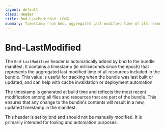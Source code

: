 ```yaml
---
layout: default
class: Header
title: Bnd-LastModified  LONG
summary: Timestamp from bnd, aggregated last modified time of its resources 
---
```


# Bnd-LastModified

The `Bnd-LastModified` header is automatically added by bnd to the bundle manifest. It contains a timestamp (in milliseconds since the epoch) that represents the aggregated last modified time of all resources included in the bundle. This value is useful for tracking when the bundle was last built or updated, and can help with cache invalidation or deployment automation.

The timestamp is generated at build time and reflects the most recent modification among all files and resources that are part of the bundle. This ensures that any change to the bundle's contents will result in a new, updated timestamp in the manifest.

This header is set by bnd and should not be manually modified. It is primarily intended for tooling and automation purposes.

